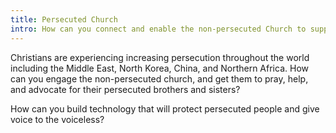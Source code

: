 ```yaml
---
title: Persecuted Church
intro: How can you connect and enable the non-persecuted Church to support the persecuted Church?
---
```

Christians are experiencing increasing persecution throughout the world including the Middle East, North Korea, China, and Northern Africa. How can you engage the non-persecuted church, and get them to pray, help, and advocate for their persecuted brothers and sisters?

How can you build technology that will protect persecuted people and give voice to the voiceless?

